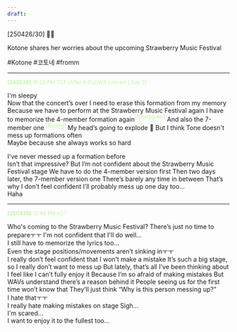 ```yaml
---
draft:
---
```

[250426/30] 🦭💭 

Kotone shares her worries about the upcoming Strawberry Music Festival

#Kotone #코토네 #fromm
___

<sub><font color="#c3f4a5">**[240526]**  10:26 PM TST (After K-FLOW3 concert | Day 2)</font></sub>

I'm sleepy  
Now that the concert’s over
I need to erase this formation from my memory
Because we have to perform at the Strawberry Music Festival again
I have to memorize the 4-member formation again <font color="#c3f4a5"><sup>[Dongguan]</sup></font>
And also the 7-member one <font color="#c3f4a5"><sup>[Beijing]</sup></font>
My head’s going to explode
🤎 But I think Tone doesn't mess up formations often  
Maybe because she always works so hard

I've never messed up a formation before  
Isn’t that impressive?
But I’m not confident about the Strawberry Music Festival stage
We have to do the 4-member version first
Then two days later, the 7-member version one
There’s barely any time in between
That’s why I don’t feel confident
I’ll probably mess up one day too…  
Haha

---

<sub><font color="#c3f4a5">**[250430]**  12:49 PM KST</font></sub>

Who's coming to the Strawberry Music Festival?
There’s just no time to prepareㅜㅜ
I'm not confident that I'll do well...  
I still have to memorize the lyrics too...  
Even the stage positions/movements aren’t sinking inㅜㅜ  
I really don’t feel confident that I won’t make a mistake
It’s such a big stage, so I really don’t want to mess up
But lately, that’s all I’ve been thinking about
I feel like I can’t fully enjoy it
Because I’m so afraid of making mistakes
But WAVs understand there’s a reason behind it
People seeing us for the first time won’t know that
They’ll just think “Why is this person messing up?”  
I hate thatㅜㅜ  
I really hate making mistakes on stage
Sigh...  
I'm scared...  
I want to enjoy it to the fullest too…